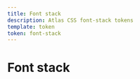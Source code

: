 ```yaml
---
title: Font stack
description: Atlas CSS font-stack tokens
template: token
token: font-stack
---
```


# Font stack
